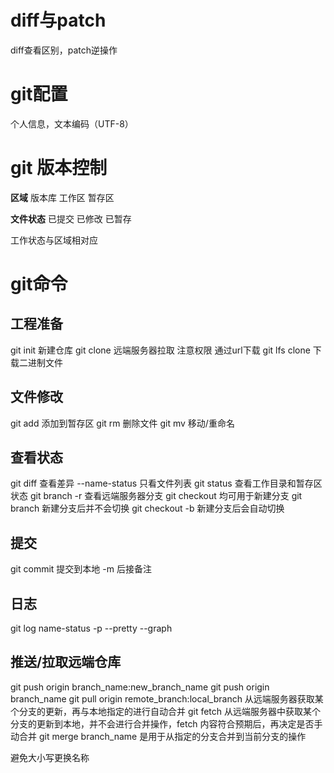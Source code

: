 # diff与patch
diff查看区别，patch逆操作
# git配置
个人信息，文本编码（UTF-8）
# git 版本控制
**区域**
版本库
工作区
暂存区

**文件状态**
已提交
已修改
已暂存

工作状态与区域相对应
# git命令
## 工程准备
git init 新建仓库
git clone 远端服务器拉取
	注意权限
	通过url下载
	git lfs clone 下载二进制文件
## 文件修改
git add 添加到暂存区
git rm 删除文件
git mv 移动/重命名
## 查看状态
git diff 查看差异
	--name-status 只看文件列表
git status 查看工作目录和暂存区状态
git branch 
	-r 查看远端服务器分支
git checkout 
	均可用于新建分支
	git branch 新建分支后并不会切换
	git checkout -b 新建分支后会自动切换
	
## 提交
git commit 提交到本地
	-m 后接备注
## 日志

git log 
	name-status
	-p
	--pretty
	--graph
## 推送/拉取远端仓库
git push origin branch_name:new_branch_name
git push origin branch_name
git pull origin remote_branch:local_branch
从远端服务器获取某个分支的更新，再与本地指定的进行自动合并
git fetch 
从远端服务器中获取某个分支的更新到本地，并不会进行合并操作，fetch 内容符合预期后，再决定是否手动合并
git merge branch_name 是用于从指定的分支合并到当前分支的操作








避免大小写更换名称
